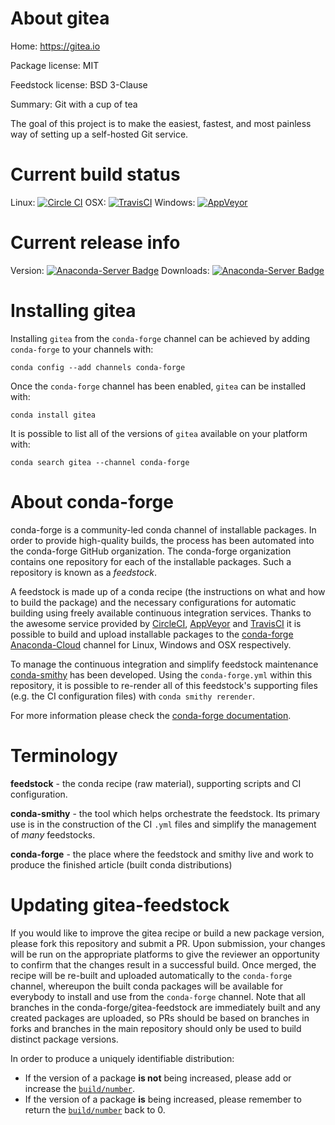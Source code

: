 About gitea
===========

Home: https://gitea.io

Package license: MIT

Feedstock license: BSD 3-Clause

Summary: Git with a cup of tea

The goal of this project is to make the easiest, fastest, and most
painless way of setting up a self-hosted Git service.


Current build status
====================

Linux: [![Circle CI](https://circleci.com/gh/conda-forge/gitea-feedstock.svg?style=shield)](https://circleci.com/gh/conda-forge/gitea-feedstock)
OSX: [![TravisCI](https://travis-ci.org/conda-forge/gitea-feedstock.svg?branch=master)](https://travis-ci.org/conda-forge/gitea-feedstock)
Windows: [![AppVeyor](https://ci.appveyor.com/api/projects/status/github/conda-forge/gitea-feedstock?svg=True)](https://ci.appveyor.com/project/conda-forge/gitea-feedstock/branch/master)

Current release info
====================
Version: [![Anaconda-Server Badge](https://anaconda.org/conda-forge/gitea/badges/version.svg)](https://anaconda.org/conda-forge/gitea)
Downloads: [![Anaconda-Server Badge](https://anaconda.org/conda-forge/gitea/badges/downloads.svg)](https://anaconda.org/conda-forge/gitea)

Installing gitea
================

Installing `gitea` from the `conda-forge` channel can be achieved by adding `conda-forge` to your channels with:

```
conda config --add channels conda-forge
```

Once the `conda-forge` channel has been enabled, `gitea` can be installed with:

```
conda install gitea
```

It is possible to list all of the versions of `gitea` available on your platform with:

```
conda search gitea --channel conda-forge
```


About conda-forge
=================

conda-forge is a community-led conda channel of installable packages.
In order to provide high-quality builds, the process has been automated into the
conda-forge GitHub organization. The conda-forge organization contains one repository
for each of the installable packages. Such a repository is known as a *feedstock*.

A feedstock is made up of a conda recipe (the instructions on what and how to build
the package) and the necessary configurations for automatic building using freely
available continuous integration services. Thanks to the awesome service provided by
[CircleCI](https://circleci.com/), [AppVeyor](http://www.appveyor.com/)
and [TravisCI](https://travis-ci.org/) it is possible to build and upload installable
packages to the [conda-forge](https://anaconda.org/conda-forge)
[Anaconda-Cloud](http://docs.anaconda.org/) channel for Linux, Windows and OSX respectively.

To manage the continuous integration and simplify feedstock maintenance
[conda-smithy](http://github.com/conda-forge/conda-smithy) has been developed.
Using the ``conda-forge.yml`` within this repository, it is possible to re-render all of
this feedstock's supporting files (e.g. the CI configuration files) with ``conda smithy rerender``.

For more information please check the [conda-forge documentation](https://conda-forge.org/docs/).

Terminology
===========

**feedstock** - the conda recipe (raw material), supporting scripts and CI configuration.

**conda-smithy** - the tool which helps orchestrate the feedstock.
                   Its primary use is in the construction of the CI ``.yml`` files
                   and simplify the management of *many* feedstocks.

**conda-forge** - the place where the feedstock and smithy live and work to
                  produce the finished article (built conda distributions)


Updating gitea-feedstock
========================

If you would like to improve the gitea recipe or build a new
package version, please fork this repository and submit a PR. Upon submission,
your changes will be run on the appropriate platforms to give the reviewer an
opportunity to confirm that the changes result in a successful build. Once
merged, the recipe will be re-built and uploaded automatically to the
`conda-forge` channel, whereupon the built conda packages will be available for
everybody to install and use from the `conda-forge` channel.
Note that all branches in the conda-forge/gitea-feedstock are
immediately built and any created packages are uploaded, so PRs should be based
on branches in forks and branches in the main repository should only be used to
build distinct package versions.

In order to produce a uniquely identifiable distribution:
 * If the version of a package **is not** being increased, please add or increase
   the [``build/number``](http://conda.pydata.org/docs/building/meta-yaml.html#build-number-and-string).
 * If the version of a package **is** being increased, please remember to return
   the [``build/number``](http://conda.pydata.org/docs/building/meta-yaml.html#build-number-and-string)
   back to 0.